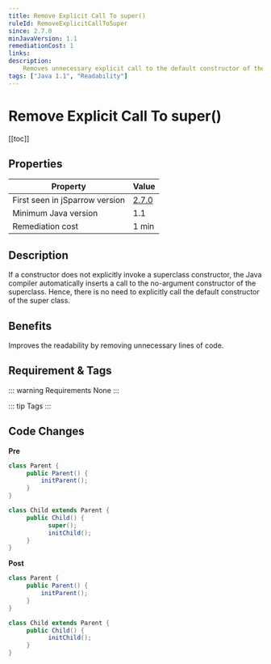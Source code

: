 ```yaml
---
title: Remove Explicit Call To super()
ruleId: RemoveExplicitCallToSuper
since: 2.7.0
minJavaVersion: 1.1
remediationCost: 1
links:
description:
    Removes unnecessary explicit call to the default constructor of the super class.
tags: ["Java 1.1", "Readability"]
---
```


# Remove Explicit Call To super()

[[toc]]

## Properties

<RuleProperties />

| Property                        | Value |
| ------------------------------- | ----- |
| First seen in jSparrow version  | [2.7.0](/eclipse/release-notes.html#_2-7-0) |
| Minimum Java version            | 1.1   |
| Remediation cost                | 1 min |

## Description

If a constructor does not explicitly invoke a superclass constructor, the Java compiler automatically inserts a call to the no-argument constructor of the superclass. Hence, there is no need to explicitly call the default constructor of the super class.  

## Benefits

Improves the readability by removing unnecessary lines of code.

## Requirement & Tags

::: warning Requirements
None
:::

::: tip Tags
<TagLinks />
:::

## Code Changes

__Pre__

```java
class Parent {
     public Parent() {
         initParent();
     }
}

class Child extends Parent {
     public Child() {
           super();
           initChild();
     }
}
```

__Post__

```java
class Parent {
     public Parent() {
         initParent();
     }
}

class Child extends Parent {
     public Child() {
           initChild();
     }
}
```

<VersionNotice />


